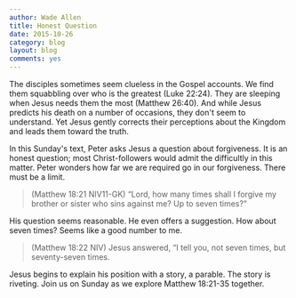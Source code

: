 ```yaml
---
author: Wade Allen
title: Honest Question
date: 2015-10-26
category: blog
layout: blog
comments: yes
---
```

 
The disciples sometimes seem clueless in the Gospel accounts. We find them squabbling over who is the greatest (Luke 22:24). They are sleeping when Jesus needs them the most (Matthew 26:40). And while Jesus predicts his death on a number of occasions, they don't seem to understand. Yet Jesus gently corrects their perceptions about the Kingdom and leads them toward the truth. 

In this Sunday's text, Peter asks Jesus a question about forgiveness. It is an honest question; most Christ-followers would admit the difficultly in this matter. Peter wonders how far we are required go in our forgiveness. There must be a limit.

>(Matthew 18:21 NIV11-GK) “Lord, how many times shall I forgive my brother or sister who sins against me? Up to seven times?”

His question seems reasonable. He even offers a suggestion. How about seven times? Seems like a good number to me.

>(Matthew 18:22 NIV)  Jesus answered, “I tell you, not seven times, but seventy-seven times.

Jesus begins to explain his position with a story, a parable. The story is riveting. Join us on Sunday as we explore Matthew 18:21-35 together.


